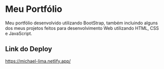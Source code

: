 # Meu Portfólio
Meu portfólio desenvolvido utilizando BootStrap, também incluindo alguns dos meus projetos feitos para desenvolvimento Web utilizando HTML, CSS e JavaScript.

## Link do Deploy
https://michael-lima.netlify.app/
